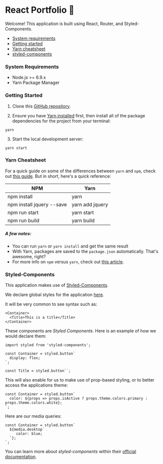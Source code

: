 # React Portfolio :rocket:

Welcome! This application is built using React, Router, and Styled-Components.

- [System requirements](https://github.com/JesseNoseworthy/react_portfolio#system-requirements)
- [Getting started](https://github.com/JesseNoseworthy/react_portfolio#getting-started)
- [Yarn cheatsheet](https://github.com/JesseNoseworthy/react_portfolio#yarn-cheatsheet)
- [styled-components](https://github.com/JesseNoseworthy/react_portfolio#styled-components)

### System Requirements

- Node.js >= 6.9.x
- Yarn Package Manager

### Getting Started

1. Clone this [GitHub repository](https://github.com/JesseNoseworthy/react_portfolio). 

2. Ensure you have [Yarn installed](https://yarnpkg.com/en/docs/instal) first, then install all of the package dependencies for the project from your terminal:

```
yarn
```

3. Start the local development server:

```
yarn start
```

### Yarn Cheatsheet

For a quick guide on some of the differences between `yarn` and `npm`, check out [this guide](https://yarnpkg.com/lang/en/docs/migrating-from-npm/#toc-cli-commands-comparison). But in short, here's a quick reference:

| NPM                       | Yarn                  |
|---------------------------|-----------------------|
| npm install               |  yarn || yarn install |
| npm install jquery --save | yarn add jquery       |
| npm run start             | yarn start            |
| npm run build             | yarn build            |

##### A few notes:
- You can run `yarn` or `yarn install` and get the same result
- With Yarn, packages are saved to the `package.json` automatically. That's awesome, right?
- For more info on `npm` versus `yarn`, check out [this article](https://scotch.io/tutorials/yarn-package-manager-an-improvement-over-npm).

### Styled-Components

This application makes use of [Styled-Components](https://github.com/styled-components/styled-components). 

We declare global styles for the application [here](https://github.com/JesseNoseworthy/react_portfolio/blob/master/src/app/globalStyles.js).

It will be very common to see syntax such as:

```
<Container>
  <Title>This is a title</Title>
</Container>
``` 

These components are _Styled Components_. Here is an example of how we would declare them:

```
import styled from 'styled-components';

const Container = styled.button`
  display: flex;
`;

const Title = styled.button``;

```

This will also enable for us to make use of prop-based styling, or to better access the applications theme:

```
const Container = styled.button`
  color: ${props => props.isActive ? props.theme.colors.primary : props.theme.colors.white};
`;

```

Here are our media queries:

```
const Container = styled.button`
  ${media.desktop`
     color: blue;
  `};
`;

```

You can learn more about _styled-components_ within their [official documentation](https://www.styled-components.com).
